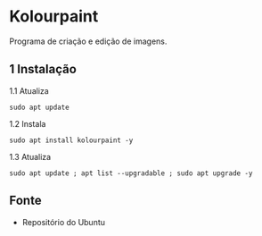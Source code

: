Kolourpaint
=================

Programa de criação e edição de imagens.

1 Instalação
--------------------------------------------------------

1.1 Atualiza

`sudo apt update`

1.2 Instala

`sudo apt install kolourpaint -y`

1.3 Atualiza

`sudo apt update ; apt list --upgradable ; sudo apt upgrade -y`

Fonte
--------------------------------------------------------

* Repositório do Ubuntu
